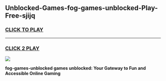 
## Unblocked-Games-fog-games-unblocked-Play-Free-sjijq
<h3>
<a href="https://premium76.site?title=fog-games-unblocked&ref=21A">CLICK TO PLAY</a></h3>
<hr>

<h3>
<a href="https://premium76.site?title=fog-games-unblocked&ref=21A">CLICK 2 PLAY</a>
  
</h3>

<a href="https://premium76.site?title=fog-games-unblocked&ref=21A"><img src="https://clearcache.store/games.png"></a>


**fog-games-unblocked games unblocked: Your Gateway to Fun and Accessible Online Gaming**
